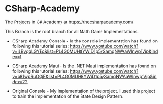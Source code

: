 # CSharp-Academy
The Projects in C# Academy at https://thecsharpacademy.com/

This Branch is the root branch for all Math Game Implementations.

- CSharp Academy Console - Is the console implementation has found on following this tutorial series:
https://www.youtube.com/watch?v=iLByqqLGYEc&list=PL4G0MUH8YWiD1p5ySamqNWAaWlnwp1Vip&index=1

- CSharp Academy Maui - Is the .NET Maui implementation has found on following this tutorial series:
https://www.youtube.com/watch?v=o81wpRuOGjE&list=PL4G0MUH8YWiD1p5ySamqNWAaWlnwp1Vip&index=22

- Original Console - My implementation of the project. I used this project to train the implementation of the State Design Pattern.
